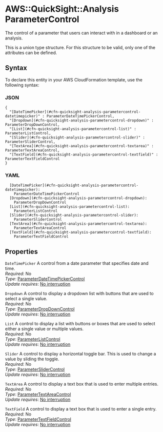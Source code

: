 # AWS::QuickSight::Analysis ParameterControl<a name="aws-properties-quicksight-analysis-parametercontrol"></a>

The control of a parameter that users can interact with in a dashboard or an analysis\.

This is a union type structure\. For this structure to be valid, only one of the attributes can be defined\.

## Syntax<a name="aws-properties-quicksight-analysis-parametercontrol-syntax"></a>

To declare this entity in your AWS CloudFormation template, use the following syntax:

### JSON<a name="aws-properties-quicksight-analysis-parametercontrol-syntax.json"></a>

```
{
  "[DateTimePicker](#cfn-quicksight-analysis-parametercontrol-datetimepicker)" : ParameterDateTimePickerControl,
  "[Dropdown](#cfn-quicksight-analysis-parametercontrol-dropdown)" : ParameterDropDownControl,
  "[List](#cfn-quicksight-analysis-parametercontrol-list)" : ParameterListControl,
  "[Slider](#cfn-quicksight-analysis-parametercontrol-slider)" : ParameterSliderControl,
  "[TextArea](#cfn-quicksight-analysis-parametercontrol-textarea)" : ParameterTextAreaControl,
  "[TextField](#cfn-quicksight-analysis-parametercontrol-textfield)" : ParameterTextFieldControl
}
```

### YAML<a name="aws-properties-quicksight-analysis-parametercontrol-syntax.yaml"></a>

```
  [DateTimePicker](#cfn-quicksight-analysis-parametercontrol-datetimepicker):
    ParameterDateTimePickerControl
  [Dropdown](#cfn-quicksight-analysis-parametercontrol-dropdown):
    ParameterDropDownControl
  [List](#cfn-quicksight-analysis-parametercontrol-list):
    ParameterListControl
  [Slider](#cfn-quicksight-analysis-parametercontrol-slider):
    ParameterSliderControl
  [TextArea](#cfn-quicksight-analysis-parametercontrol-textarea):
    ParameterTextAreaControl
  [TextField](#cfn-quicksight-analysis-parametercontrol-textfield):
    ParameterTextFieldControl
```

## Properties<a name="aws-properties-quicksight-analysis-parametercontrol-properties"></a>

`DateTimePicker` <a name="cfn-quicksight-analysis-parametercontrol-datetimepicker"></a>
A control from a date parameter that specifies date and time\.  
_Required_: No  
_Type_: [ParameterDateTimePickerControl](aws-properties-quicksight-analysis-parameterdatetimepickercontrol.md)  
_Update requires_: [No interruption](https://docs.aws.amazon.com/AWSCloudFormation/latest/UserGuide/using-cfn-updating-stacks-update-behaviors.html#update-no-interrupt)

`Dropdown` <a name="cfn-quicksight-analysis-parametercontrol-dropdown"></a>
A control to display a dropdown list with buttons that are used to select a single value\.  
_Required_: No  
_Type_: [ParameterDropDownControl](aws-properties-quicksight-analysis-parameterdropdowncontrol.md)  
_Update requires_: [No interruption](https://docs.aws.amazon.com/AWSCloudFormation/latest/UserGuide/using-cfn-updating-stacks-update-behaviors.html#update-no-interrupt)

`List` <a name="cfn-quicksight-analysis-parametercontrol-list"></a>
A control to display a list with buttons or boxes that are used to select either a single value or multiple values\.  
_Required_: No  
_Type_: [ParameterListControl](aws-properties-quicksight-analysis-parameterlistcontrol.md)  
_Update requires_: [No interruption](https://docs.aws.amazon.com/AWSCloudFormation/latest/UserGuide/using-cfn-updating-stacks-update-behaviors.html#update-no-interrupt)

`Slider` <a name="cfn-quicksight-analysis-parametercontrol-slider"></a>
A control to display a horizontal toggle bar\. This is used to change a value by sliding the toggle\.  
_Required_: No  
_Type_: [ParameterSliderControl](aws-properties-quicksight-analysis-parameterslidercontrol.md)  
_Update requires_: [No interruption](https://docs.aws.amazon.com/AWSCloudFormation/latest/UserGuide/using-cfn-updating-stacks-update-behaviors.html#update-no-interrupt)

`TextArea` <a name="cfn-quicksight-analysis-parametercontrol-textarea"></a>
A control to display a text box that is used to enter multiple entries\.  
_Required_: No  
_Type_: [ParameterTextAreaControl](aws-properties-quicksight-analysis-parametertextareacontrol.md)  
_Update requires_: [No interruption](https://docs.aws.amazon.com/AWSCloudFormation/latest/UserGuide/using-cfn-updating-stacks-update-behaviors.html#update-no-interrupt)

`TextField` <a name="cfn-quicksight-analysis-parametercontrol-textfield"></a>
A control to display a text box that is used to enter a single entry\.  
_Required_: No  
_Type_: [ParameterTextFieldControl](aws-properties-quicksight-analysis-parametertextfieldcontrol.md)  
_Update requires_: [No interruption](https://docs.aws.amazon.com/AWSCloudFormation/latest/UserGuide/using-cfn-updating-stacks-update-behaviors.html#update-no-interrupt)
